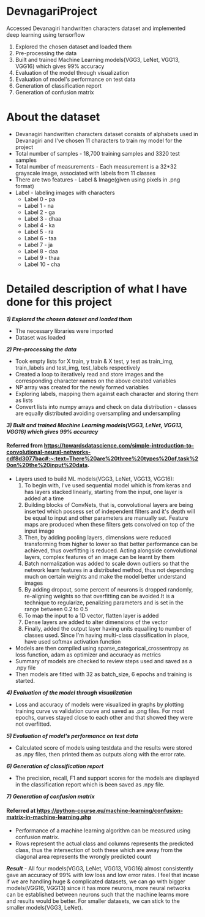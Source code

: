 # DevnagariProject
Accessed Devanagiri handwritten characters dataset and implemented deep learning using tensorflow
1) Explored the chosen dataset and loaded them
2) Pre-processing the data
3) Built and trained Machine Learning models(VGG3, LeNet, VGG13, VGG16) which gives 99% accuracy
4) Evaluation of the model through visualization
5) Evaluation of model's performance on test data
6) Generation of classification report
7) Generation of confusion matrix

# About the dataset
* Devanagiri handwritten characters dataset consists of alphabets used in Devanagiri and I've chosen 11 characters to train my model for the project
* Total number of samples - 18,700 training samples and 3320 test samples
* Total number of measurements - Each measurement is a 32*32 grayscale image, associated with labels from 11 classes
* There are two features - Label & Image(given using pixels in .png format)
* Label - labeling images with characters
  * Label 0 - pa
  * Label 1 - na
  * Label 2 - ga
  * Label 3 - dhaa
  * Label 4 - ka
  * Label 5 - ra
  * Label 6 - taa
  * Label 7 - ja
  * Label 8 - daa
  * Label 9 - thaa
  * Label 10 - cha

# Detailed description of what I have done for this project
***1) Explored the chosen dataset and loaded them***
  * The necessary libraries were imported
  * Dataset was loaded

***2) Pre-processing the data***
  * Took empty lists for X train, y train & X test, y test as train_img, train_labels and test_img, test_labels respectively
  * Created a loop to iteratively read and store images and the corresponding character names on the above created variables
  * NP array was created for the newly formed variables
  * Exploring labels, mapping them against each character and storing them as lists
  * Convert lists into numpy arrays and check on data distribution - classes are equally distributed avoiding oversampling and undersampling 

***3) Built and trained Machine Learning models(VGG3, LeNet, VGG13, VGG16) which gives 99% accuracy***
#### Referred from https://towardsdatascience.com/simple-introduction-to-convolutional-neural-networks-cdf8d3077bac#:~:text=There%20are%20three%20types%20of,task%20on%20the%20input%20data.
  * Layers used to build ML models(VGG3, LeNet, VGG13, VGG16):
    1) To begin with, I've used sequential model which is from keras and has layers stacked linearly, starting from the input, one layer is added at a time
    2) Building blocks of ConvNets, that is, convolutional layers are being inserted which possess set of independent filters and it's depth will be equal to input and other parameters are manually set. Feature maps are produced when these filters gets convolved on top of the input image
    3) Then, by adding pooling layers, dimensions were reduced transforming from higher to lower so that better performance can be achieved, thus overfitting is reduced. Acting alongside convolutional layers, complex features of an image can be learnt by them
    4) Batch normalization was added to scale down outliers so that the network learn features in a distributed method, thus not depending much on certain weights and make the model better understand images
    5) By adding dropout, some percent of neurons is dropped randomly, re-aligning weights so that overfitting can be avoided.It is a technique to regularize, penalizing parameters and is set in the range between 0.2 to 0.5
    6) To map the input to a 1D vector, flatten layer is added
    7) Dense layers are added to alter dimensions of the vector
    8) Finally, added the output layer having units equalling to number of classes used. Since I'm having multi-class classification in place, have used softmax activation function
  * Models are then compiled using sparse_categorical_crossentropy as loss function, adam as optimizer and accuracy as metrics
  * Summary of models are checked to review steps used and saved as a .npy file
  * Then models are fitted with 32 as batch_size, 6 epochs and training is started.

***4) Evaluation of the model through visualization***
  * Loss and accuracy of models were visualized in graphs by plotting training curve vs validation curve and saved as .png files. For most epochs, curves stayed close to each other and that showed they were not overfitted.   

***5) Evaluation of model's performance on test data***
  * Calculated score of models using testdata and the results were stored as .npy files, then printed them as outputs along with the error rate.

***6) Generation of classification report***
  * The precision, recall, F1 and support scores for the models are displayed in the classification report which is been saved as .npy file.

***7) Generation of confusion matrix***
#### Referred at https://python-course.eu/machine-learning/confusion-matrix-in-machine-learning.php
  * Performance of a machine learning algorithm can be measured using confusion matrix.
  * Rows represent the actual class and columns represents the predicted class, thus the intersection of both these which are away from the diagonal area represents the wrongly predicted count

***Result*** - 
All four models(VGG3, LeNet, VGG13, VGG16) almost consistently gave an accuracy of 99% with low loss and low error rates. I feel that incase if we are handling huge & complicated datasets, we can go with bigger models(VGG16, VGG13) since it has more neurons, more neural networks can be established between neurons such that the machine learns more and results would be better. For smaller datasets, we can stick to the smaller models(VGG3, LeNet).
